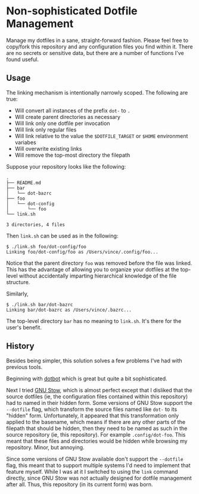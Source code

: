 # Non-sophisticated Dotfile Management

Manage my dotfiles in a sane, straight-forward fashion. Please feel free to
copy/fork this repository and any configuration files you find within it. There
are no secrets or sensitive data, but there are a number of functions I've
found useful.

## Usage

The linking mechanism is intentionally narrowly scoped. The following are true:

* Will convert all instances of the prefix `dot-` to `.`
* Will create parent directories as necessary
* Will link only one dotfile per invocation
* Will link only regular files
* Will link relative to the value the `$DOTFILE_TARGET` or `$HOME` environment variabes
* Will overwrite existing links
* Will remove the top-most directory the filepath

Suppose your repository looks like the following:

```
.
├── README.md
├── bar
│   └── dot-bazrc
├── foo
│   └── dot-config
│       └── foo
└── link.sh

3 directories, 4 files
```

Then `link.sh` can be used as in the following:

```
$ ./link.sh foo/dot-config/foo
Linking foo/dot-config/foo as /Users/vince/.config/foo...
```

Notice that the parent directory `foo` was removed before the file was
linked. This has the advantage of allowing you to organize your dotfiles at the
top-level without accidentally imparting hierarchical knowledge of the file
structure.

Similarly,

```
$ ./link.sh bar/dot-bazrc
Linking bar/dot-bazrc as /Users/vince/.bazrc...
```

The top-level directory `bar` has no meaning to `link.sh`. It's there for the
user's benefit.

## History

Besides being simpler, this solution solves a few problems I've had with
previous tools.

Beginning with [dotbot](https://github.com/anishathalye/dotbot) which is great
but quite a bit sophisticated.

Next I tried [GNU Stow](https://www.gnu.org/software/stow/), which is almost
perfect except that I disliked that the source dotfiles (ie, the configuration
files contained within this repository) had to named in their hidden form. Some
versions of GNU Stow support the `--dotfile` flag, which transform the source
files named like `dot-` to its "hidden" form. Unfortunately, it appeared that
this transformation only applied to the basename, which means if there are any
other parts of the filepath that should be hidden, then they need to be named
as such in the source repository (ie, this repository). For example
`.config/dot-foo`.  This meant that these files and directories would be hidden
while browsing my repository. Minor, but annoying.

Since some versions of GNU Stow available don't support the `--dotfile` flag,
this meant that to support multiple systems I'd need to implement that feature
myself. While I was at it I switched to using the `link` command directly,
since GNU Stow was not actually designed for dotfile management after all.
Thus, this repository (in its current form) was born.
